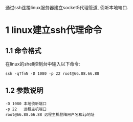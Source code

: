 <div class="jumbotron">
<p>通过ssh连接linux服务器建立socket5代理管道, 侦听本地端口.</p>  
</div>

1 linux建立ssh代理命令
===

1.1 命令格式
---

在linux的shell控制台中输入以下命令:
```
ssh -qTfnN -D 1080 -p 22 root@66.88.66.88
```

1.2 参数说明
---
```
-D 1080 本地侦听端口
-p 22	远程主机端口
root@66.88.66.88 远程主机登陆用户名和ip地址
```